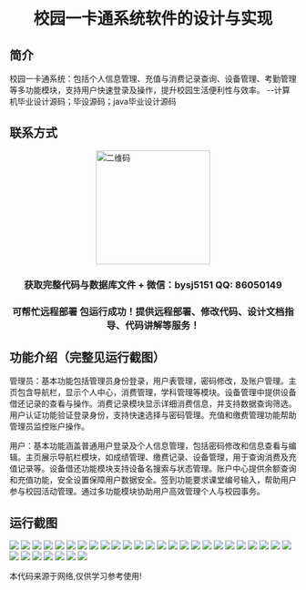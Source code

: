 <p><h1 align="center">校园一卡通系统软件的设计与实现</h1></p>

## 简介
校园一卡通系统：包括个人信息管理、充值与消费记录查询、设备管理、考勤管理等多功能模块，支持用户快速登录及操作，提升校园生活便利性与效率。    --计算机毕业设计源码；毕设源码；java毕业设计源码


## 联系方式
<img src="https://bs-1329754181.cos.ap-shanghai.myqcloud.com/wx.jpg" alt="二维码" style="display: block; margin: 0 auto;" width="200px">
<p><h3 align="center">获取完整代码与数据库文件 + 微信：bysj5151 QQ: 86050149</h3></p>
<p><h3 align="center">可帮忙远程部署 包运行成功！提供远程部署、修改代码、设计文档指导、代码讲解等服务！</h3></p>

## 功能介绍（完整见运行截图）
管理员：基本功能包括管理员身份登录，用户表管理，密码修改，及账户管理。主页包含导航栏，显示个人中心，消费管理，学科管理等模块。设备管理中提供设备借还记录的查看与操作。消费记录模块显示详细消费信息，并支持数据查询筛选。用户认证功能验证登录身份，支持快速选择与密码管理。充值和缴费管理功能帮助管理员监控账户操作。

用户：基本功能涵盖普通用户登录及个人信息管理，包括密码修改和信息查看与编辑。主页展示导航栏模块，如成绩管理、缴费记录、设备管理，用于查询消费及充值记录等。设备借还功能模块支持设备名搜索与状态管理。账户中心提供余额查询和充值功能，安全设置保障用户数据安全。签到功能要求课堂编号输入，帮助用户参与校园活动管理。通过多功能模块协助用户高效管理个人与校园事务。


## 运行截图
![](https://bs-1329754181.cos.ap-shanghai.myqcloud.com/ssm/CampusCardSystem/img/001.jpg)
![](https://bs-1329754181.cos.ap-shanghai.myqcloud.com/ssm/CampusCardSystem/img/002.jpg)
![](https://bs-1329754181.cos.ap-shanghai.myqcloud.com/ssm/CampusCardSystem/img/003.jpg)
![](https://bs-1329754181.cos.ap-shanghai.myqcloud.com/ssm/CampusCardSystem/img/004.jpg)
![](https://bs-1329754181.cos.ap-shanghai.myqcloud.com/ssm/CampusCardSystem/img/005.jpg)
![](https://bs-1329754181.cos.ap-shanghai.myqcloud.com/ssm/CampusCardSystem/img/006.jpg)
![](https://bs-1329754181.cos.ap-shanghai.myqcloud.com/ssm/CampusCardSystem/img/007.jpg)
![](https://bs-1329754181.cos.ap-shanghai.myqcloud.com/ssm/CampusCardSystem/img/008.jpg)
![](https://bs-1329754181.cos.ap-shanghai.myqcloud.com/ssm/CampusCardSystem/img/009.jpg)
![](https://bs-1329754181.cos.ap-shanghai.myqcloud.com/ssm/CampusCardSystem/img/010.jpg)
![](https://bs-1329754181.cos.ap-shanghai.myqcloud.com/ssm/CampusCardSystem/img/011.jpg)
![](https://bs-1329754181.cos.ap-shanghai.myqcloud.com/ssm/CampusCardSystem/img/012.jpg)
![](https://bs-1329754181.cos.ap-shanghai.myqcloud.com/ssm/CampusCardSystem/img/013.jpg)
![](https://bs-1329754181.cos.ap-shanghai.myqcloud.com/ssm/CampusCardSystem/img/014.jpg)
![](https://bs-1329754181.cos.ap-shanghai.myqcloud.com/ssm/CampusCardSystem/img/015.jpg)
![](https://bs-1329754181.cos.ap-shanghai.myqcloud.com/ssm/CampusCardSystem/img/016.jpg)
![](https://bs-1329754181.cos.ap-shanghai.myqcloud.com/ssm/CampusCardSystem/img/017.jpg)
![](https://bs-1329754181.cos.ap-shanghai.myqcloud.com/ssm/CampusCardSystem/img/018.jpg)
![](https://bs-1329754181.cos.ap-shanghai.myqcloud.com/ssm/CampusCardSystem/img/019.jpg)
![](https://bs-1329754181.cos.ap-shanghai.myqcloud.com/ssm/CampusCardSystem/img/020.jpg)
![](https://bs-1329754181.cos.ap-shanghai.myqcloud.com/ssm/CampusCardSystem/img/021.jpg)
![](https://bs-1329754181.cos.ap-shanghai.myqcloud.com/ssm/CampusCardSystem/img/022.jpg)
![](https://bs-1329754181.cos.ap-shanghai.myqcloud.com/ssm/CampusCardSystem/img/023.jpg)
![](https://bs-1329754181.cos.ap-shanghai.myqcloud.com/ssm/CampusCardSystem/img/024.jpg)
![](https://bs-1329754181.cos.ap-shanghai.myqcloud.com/ssm/CampusCardSystem/img/025.jpg)
![](https://bs-1329754181.cos.ap-shanghai.myqcloud.com/ssm/CampusCardSystem/img/026.jpg)
![](https://bs-1329754181.cos.ap-shanghai.myqcloud.com/ssm/CampusCardSystem/img/027.jpg)
![](https://bs-1329754181.cos.ap-shanghai.myqcloud.com/ssm/CampusCardSystem/img/028.jpg)
![](https://bs-1329754181.cos.ap-shanghai.myqcloud.com/ssm/CampusCardSystem/img/029.jpg)
![](https://bs-1329754181.cos.ap-shanghai.myqcloud.com/ssm/CampusCardSystem/img/030.jpg)
![](https://bs-1329754181.cos.ap-shanghai.myqcloud.com/ssm/CampusCardSystem/img/031.jpg)
![](https://bs-1329754181.cos.ap-shanghai.myqcloud.com/ssm/CampusCardSystem/img/032.jpg)

<p>本代码来源于网络,仅供学习参考使用!</p>
